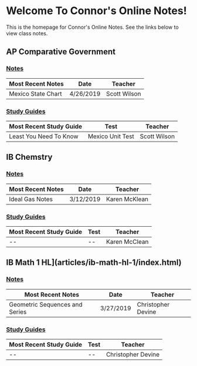# Welcome To Connor's Online Notes!
This is the homepage for  Connor's Online Notes. See the links below to view class notes.

## AP Comparative Government
### [Notes](articles/ap-comp-gov/index.html#notes)

| Most Recent Notes | Date | Teacher |
|--|--|--|
| Mexico State Chart | 4/26/2019 | Scott Wilson |

### [Study Guides](articles/ap-comp-gov/index.html#study-guides)
| Most Recent Study Guide | Test | Teacher |
|--|--|--|
| Least You Need To Know | Mexico Unit Test | Scott Wilson |

## IB Chemstry
### [Notes](articles/ib-chemistry/index.html#notes)
| Most Recent Notes | Date | Teacher |
|--|--|--|
| Ideal Gas Notes | 3/12/2019 | Karen McKlean |

### [Study Guides](articles/ib-chemistry/index.html#study-guides)
| Most Recent Study Guide | Test | Teacher |
|--|--|--|
| -- | -- | Karen McClean |

## IB Math 1 HL](articles/ib-math-hl-1/index.html)
### [Notes](articles/ib-math-hl-1/index.html#notes)
| Most Recent Notes | Date | Teacher |
|--|--|--|
| Geometric Sequences and Series | 3/27/2019 | Christopher Devine |

### [Study Guides](articles/ib-math-hl-1/index.html#study-guides)
| Most Recent Study Guide | Test | Teacher |
|--|--|--|
| -- | -- | Christopher Devine |
<!--stackedit_data:
eyJoaXN0b3J5IjpbLTIwNTUzMTcwMDIsMTM3NzExMzcwOSwtMj
E0MzkyMzI0MywtMTgxOTA1NDg0MywxNDI4MTU0MzU5LDEwMzY3
MjAwNDgsNjEzOTcwMTE1LDc0MjM1OTE2Niw4Nzc2OTgzMzgsMT
AyNzI3MzgyOSw3MjYzNTU2MDAsLTk3MjE4ODg0NSw2NzU2Njk3
MDUsLTUwOTM4OTcyNyw4MjI1MzYzODUsMjQ2NTY3ODUxLDIwNT
YwOTU3OTAsLTIwMDIyMzg2NDhdfQ==
-->
